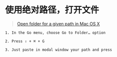 # 使用绝对路径，打开文件



> [Open folder for a given path in Mac OS X](https://superuser.com/questions/44086/open-folder-for-a-given-path-in-mac-os-x)

  ```
  1. In the Go menu, choose Go to Folder… option
  
  2. Press ⇧ + ⌘ + G
  
  3. Just paste in modal window your path and press 
  
  ```


